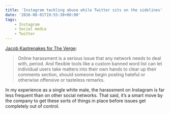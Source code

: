 ```yaml
---
title: 'Instagram tackling abuse while Twitter sits on the sidelines'
date: '2016-08-01T19:55:38+00:00'
tags:
    - Instagram
    - Social media
    - Twitter
---
```


[Jacob Kastrenakes for The Verge](https://www.theverge.com/2016/7/29/12327312/instagram-anti-harassment-commenting-tools):

> Online harassment is a serious issue that any network needs to deal with, period. And flexible tools like a custom banned word list can let individual users take matters into their own hands to clear up their comments section, should someone begin posting hateful or otherwise offensive or tasteless remarks.

In my experience as a single white male, the harassment on Instagram is far less frequent than on other social networks. That said, it’s a smart move by the company to get these sorts of things in place before issues get completely out of control.